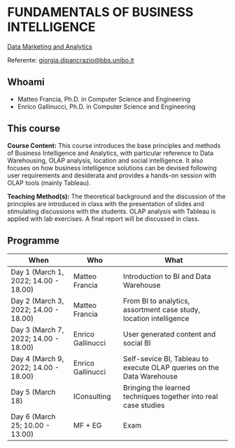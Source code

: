 # FUNDAMENTALS OF BUSINESS INTELLIGENCE

[Data Marketing and Analytics](https://www.bbs.unibo.eu/master-fulltime/data-marketing-and-analytics)

Referente: <giorgia.dipancrazio@bbs.unibo.it>

## Whoami 

- Matteo Francia, Ph.D. in Computer Science and Engineering
- Enrico Gallinucci, Ph.D. in Computer Science and Engineering

## This course

**Course Content:** This course introduces the base principles and methods of Business Intelligence and Analytics, with particular reference to Data Warehousing, OLAP analysis, location and social intelligence. It also focuses on how business intelligence solutions can be devised following user requirements and desiderata and provides a hands-on session with OLAP tools (mainly Tableau).

**Teaching Method(s):** The theoretical background and the discussion of the principles are introduced in class with the presentation of slides and stimulating discussions with the students. OLAP analysis with Tableau is applied with lab exercises. A final report will be discussed in class. 

## Programme

| When | Who | What |
| -    | -    | -    |
| Day 1 (March 1, 2022; 14.00 - 18.00) | Matteo Francia | Introduction to BI and Data Warehouse |
| Day 2 (March 3, 2022; 14.00 - 18.00)  | Matteo Francia | From BI to analytics, assortment case study, location intelligence |
| Day 3 (March 7, 2022; 14.00 - 18.00)  | Enrico Gallinucci | User generated content and social BI |
| Day 4 (March 9, 2022; 14.00 - 18.00)  | Enrico Gallinucci | Self-sevice BI, Tableau to execute OLAP queries on the Data Warehouse |
| Day 5 (March 18) | IConsulting | Bringing the learned techniques together into real case studies |
| Day 6 (March 25; 10.00 - 13.00) | MF + EG | Exam |